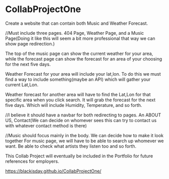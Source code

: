 # CollabProjectOne
Create a website that can contain both Music and Weather Forecast.

//Must include three pages. 404 Page, Weather Page, and a Music Page(Doing it like this will seem a bit more professional that way we can show page redirection.)

The top of the music page can show the current weather for your area, while the forecast page can show the forecast for an area of your choosing for the next five days.

Weather Forecast for your area will include your lat,lon. To do this we must find a way to include something(maybe an API) which will gather your current Lat,Lon.

Weather forecast for another area will have to find the Lat,Lon for that specific area when you click search.  It will grab the forecast for the next five days. Which will include Humidity, Temperature, and so forth.

//I believe it should have a navbar for both redirecting to pages. An ABOUT US, Contact(We can decide on whomever sees this can try to contact us with whatever contact method is there) 

//Music should focus mainly in the body. We can decide how to make it look together
For music page, we will have to be able to search up whomever we want.
Be able to check what artists they listen too and so forth.

This Collab Project will eventually be included in the Portfolio for future references for employers. 

https://blackisday.github.io/CollabProjectOne/

